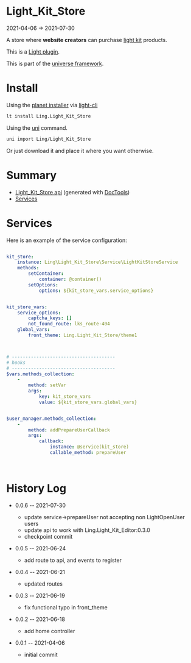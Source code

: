 Light_Kit_Store
===========
2021-04-06 -> 2021-07-30



A store where **website creators** can purchase [light kit](https://github.com/lingtalfi/Light_Kit) products.




This is a [Light plugin](https://github.com/lingtalfi/Light/blob/master/doc/pages/plugin.md).

This is part of the [universe framework](https://github.com/karayabin/universe-snapshot).


Install
==========

Using the [planet installer](https://github.com/lingtalfi/Light_PlanetInstaller) via [light-cli](https://github.com/lingtalfi/Light_Cli)
```bash
lt install Ling.Light_Kit_Store
```

Using the [uni](https://github.com/lingtalfi/universe-naive-importer) command.
```bash
uni import Ling/Light_Kit_Store
```

Or just download it and place it where you want otherwise.






Summary
===========
- [Light_Kit_Store api](https://github.com/lingtalfi/Light_Kit_Store/blob/master/doc/api/Ling/Light_Kit_Store.md) (generated with [DocTools](https://github.com/lingtalfi/DocTools))
- [Services](#services)






Services
=========


Here is an example of the service configuration:

```yaml

kit_store:
    instance: Ling\Light_Kit_Store\Service\LightKitStoreService
    methods:
        setContainer:
            container: @container()
        setOptions:
            options: ${kit_store_vars.service_options}


kit_store_vars:
    service_options:
        captcha_keys: []
        not_found_route: lks_route-404
    global_vars:
        front_theme: Ling.Light_Kit_Store/theme1



# --------------------------------------
# hooks
# --------------------------------------
$vars.methods_collection:
    -
        method: setVar
        args:
            key: kit_store_vars
            value: ${kit_store_vars.global_vars}


$user_manager.methods_collection:
    -
        method: addPrepareUserCallback
        args:
            callback:
                instance: @service(kit_store)
                callable_method: prepareUser
                
                
```



History Log
=============


- 0.0.6 -- 2021-07-30

    - update service->prepareUser not accepting non LightOpenUser users
    - update api to work with Ling.Light_Kit_Editor:0.3.0
    - checkpoint commit
  
- 0.0.5 -- 2021-06-24

    - add route to api, and events to register
  
- 0.0.4 -- 2021-06-21

    - updated routes
  
- 0.0.3 -- 2021-06-19

    - fix functional typo in front_theme
  
- 0.0.2 -- 2021-06-18

    - add home controller
  
- 0.0.1 -- 2021-04-06

    - initial commit